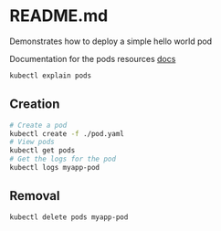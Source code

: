 # README.md
Demonstrates how to deploy a simple hello world pod 

Documentation for the pods resources
[docs](https://kubernetes.io/docs/reference/generated/kubernetes-api/v1.18/#pod-v1-core)

```sh
kubectl explain pods   
```

## Creation
```sh
# Create a pod
kubectl create -f ./pod.yaml
# View pods
kubectl get pods 
# Get the logs for the pod
kubectl logs myapp-pod    
```

## Removal
```sh
kubectl delete pods myapp-pod
```
